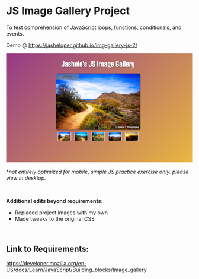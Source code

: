 # JS Image Gallery Project

To test comprehension of JavaScript loops, functions, conditionals, and events.

Demo @ https://jasheloper.github.io/img-gallery-js-2/

![Image Gallery Preview](project-preview.png)

**not entirely optimized for mobile, simple JS practice exercise only. please view in desktop.*

<br>

**Additional edits beyond requirements:**
- Replaced project images with my own
- Made tweaks to the original CSS

<br>



## Link to Requirements:

https://developer.mozilla.org/en-US/docs/Learn/JavaScript/Building_blocks/Image_gallery 

